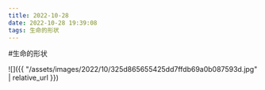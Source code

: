 ```yaml
---
title: 2022-10-28
date: 2022-10-28 19:39:08
tags: 生命的形状
---
```




#生命的形状

![]({{ "/assets/images/2022/10/325d865655425dd7ffdb69a0b087593d.jpg" | relative_url }})
